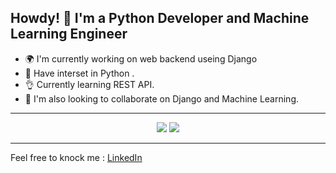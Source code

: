 <h2>Howdy! 👋 I'm a Python Developer and Machine Learning Engineer</h2>

- 🌍 I'm currently working on web backend useing Django <br>
- 🐍 Have interset in Python . <br>
- 👌 Currently learning REST API. <br>
- 🤝 I'm also looking to collaborate on Django and Machine Learning.<br>

<hr>

<p align = "center">
  <img src = "https://github-readme-stats.vercel.app/api?username=mreza162152&show_icons=true&theme=dark&line_height=40">
  <img src = "https://github-readme-stats.vercel.app/api/top-langs/?username=mreza162152&theme=dark">
</p>

<hr>

Feel free to knock me : [LinkedIn](https://www.linkedin.com/in/md-mahmudur-reza/)


<!---
mreza162152/mreza162152 is a ✨ special ✨ repository because its `README.md` (this file) appears on your GitHub profile.
You can click the Preview link to take a look at your changes.
--->
